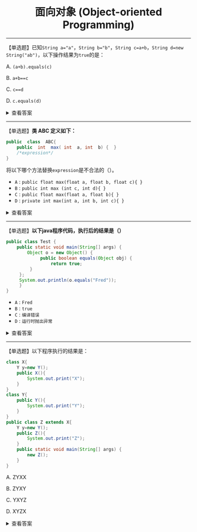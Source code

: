 <div align="center">

<h1>面向对象 (Object-oriented Programming)</h1>

</div>

---


【单选题】已知`String a="a"`，`String b="b"`，`String c=a+b`，`String d=new String("ab")`，以下操作结果为`true`的是：

A. `(a+b).equals(c)`

B. `a+b==c`

C. `c==d`

D. `c.equals(d)`

<details>
<summary> 查看答案</summary>


> **正确答案：A和D**

知识点总结：

> **1. == 和 equals() 比较：**

- **== 操作符：**
  - 用于比较基本数据类型时，比较的是值。
  - 用于比较引用类型时，比较的是引用指向的地址。

- **equals() 方法：**
  - 在Object类中，其作用与 == 相同。
  - 在String类中，被重写，比较的是对象中的内容。

> **2. String对象的两种创建方式：**

- **第一种方式：**
  - `String str1 = "aaa";`
  - 字符串字面量在常量池中创建，如果常量池中已存在，则直接引用。

- **第二种方式：**
  - `String str2 = new String("aaa");`
  - 会在堆中和常量池中（如果常量池中还没有相同的字符串对象）创建两个对象。

- **比较：**
  - `System.out.println(str1 == str2); // false`

> **3. String类型的常量池：**

- **两种使用方法：**
  - 直接使用双引号声明的String对象会存储在常量池中。
  - 使用`String.intern()`方法，如果常量池中已包含相同内容的字符串，则返回常量池中的引用，否则在常量池中创建并返回引用。

- **示例：**
  ```java
  String s1 = new String("AAA");
  String s2 = s1.intern();
  String s3 = "AAA";
  System.out.println(s2);        // AAA
  System.out.println(s1 == s2);  // false
  System.out.println(s2 == s3);  // true
  ```

> **4. 字符串拼接：**

- **不同方式的对象创建：**
  ```java
  String a = "a";             // 常量池中的对象
  String b = "b";             // 常量池中的对象
  String str1 = "a" + "b";   // 常量池中的对象
  String str2 = a + b;       // 在堆上创建的新对象
  String str3 = "ab";        // 常量池中的对象
  ```
- **比较：**
  ```java
  System.out.println(str1 == str2); // false
  System.out.println(str1 == str3); // true
  System.out.println(str2 == str3); // false
  ```

</details>

---


【单选题】**类 ABC 定义如下：**

```java
public  class  ABC{
    public  int  max( int  a, int  b) {  }
    /*expression*/
}
```


将以下哪个方法替换`expression`是不合法的（）。

- `A` :  `public float max(float a, float b, float c){ }`
- `B` :  `public int max (int c, int d){ }`
- `C` :  `public float max(float a, float b){ }`
- `D` :  `private int max(int a, int b, int c){ }`

<details>
<summary> 查看答案</summary>

**正确答案：B**

知识点：重载是在编译期通过方法中形参的静态类型确定调用方法版本的过程。重载是多态在编译期的表现形式。

重载的判定只有两个条件：（1）方法名一致；（2）形参列表不同

</details>

---


【单选题】**以下java程序代码，执行后的结果是（）**

```java
public class Test {
    public static void main(String[] args) {   
        Object o = new Object() {  
             public boolean equals(Object obj) {  
                 return true; 
         }
     };   
     System.out.println(o.equals("Fred"));
     }
}
```

- `A` :  `Fred`
- `B` :  `true`
- `C` :  `编译错误`
- `D` :  `运行时抛出异常`

<details>
<summary> 查看答案</summary>

**正确答案：B**

知识点：代码创建了一个匿名内部类的实例，并覆盖了`equals`方法，使其始终返回true。然后，通过`o.equals("Fred")`调用了这个覆盖后的`equals`方法。因此打印`true`。

相当于重写了一个永远返回`true`的`equals()`方法。

</details>

---

【单选题】以下程序执行的结果是：

```java
class X{
    Y y=new Y();
    public X(){
        System.out.print("X");
    }
}
class Y{
    public Y(){
        System.out.print("Y");
    }
}
public class Z extends X{
    Y y=new Y();
    public Z(){
        System.out.print("Z");
    }
    public static void main(String[] args) {
        new Z();
    }
}
```

A. ZYXX

B. ZYXY

C. YXYZ

D. XYZX

<details>
<summary> 查看答案</summary>

**正确答案：C**

知识点：

我们来看一下类初始化过程中的顺序：

1. 父类的静态成员变量和静态代码块按照它们在类中的声明顺序依次执行。
2. 子类的静态成员变量和静态代码块按照它们在类中的声明顺序依次执行。
3. 父类的实例成员变量、非静态代码块按照它们在类中的声明顺序依次执行。
4. 父类的构造方法执行。
5. 子类的实例成员变量、非静态代码块按照它们在类中的声明顺序依次执行。
6. 子类的构造方法执行。

> 注意：对于静态成员变量和静态代码块，它们在类加载时就会执行，而不需要等到实例化对象。而实例成员变量、非静态代码块以及构造方法是在实例化对象时执行的。
>
> 另外，对于构造方法，子类的构造方法在执行时会先调用父类的构造方法，确保父类的初始化工作先完成。

按照这个流程，在这道题中：

1. 首先会初始化父类`X`的普通成员变量`y`。因此输出`Y`；
2. 接着执行父类`X`的构造方法，因此输出`X`；
3. 然后初始化子类的普通成员变量`y`，因此输出`Y`；
4. 最后执行子类的构造方法，输出`Z`。


</details>

<!-- <details>
<summary> 查看答案</summary>

**正确答案：**

知识点：



</details> -->